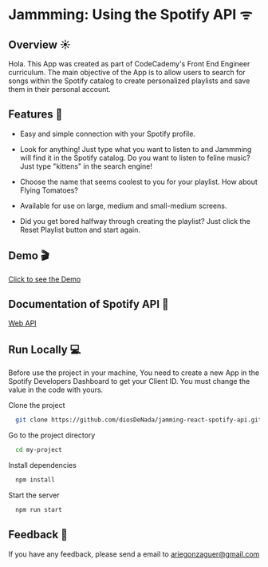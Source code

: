 
# Jammming: Using the Spotify API ᯤ

## Overview ☀️

Hola. This App was created as part of CodeCademy's Front End Engineer curriculum.
The main objective of the App is to allow users to search for songs within the Spotify catalog to create personalized playlists and save them in their personal account.


## Features 🎈

- Easy and simple connection with your Spotify profile.

- Look for anything! Just type what you want to listen to and Jammming will find it in the Spotify catalog. Do you want to listen to feline music? Just type "kittens" in the search engine!

- Choose the name that seems coolest to you for your playlist. How about Flying Tomatoes?

- Available for use on large, medium and small-medium screens.

- Did you get bored halfway through creating the playlist? Just click the Reset Playlist button and start again.


## Demo 🎬

[Click to see the Demo](https://drive.google.com/file/d/1AtMJmqhWZ1bkC93oG_THCYoLu67Qk0ir/view?usp=sharing)
## Documentation of Spotify API 📗

[Web API](https://developer.spotify.com/documentation/web-api)


## Run Locally 💻
Before use the project in your machine, You need to create a new App in the Spotify Developers Dashboard to get your Client ID. You must change the value in the code with yours.

Clone the project

```bash
  git clone https://github.com/diosDeNada/jamming-react-spotify-api.git
```

Go to the project directory

```bash
  cd my-project
```

Install dependencies

```bash
  npm install
```

Start the server

```bash
  npm run start
```


## Feedback 💬

If you have any feedback, please send a email to ariegonzaguer@gmail.com
